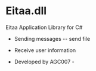 # Eitaa.dll
Eitaa Application Library for C#

- Sending messages
 -- send file
- Receive user information

- Developed by AGC007 -
